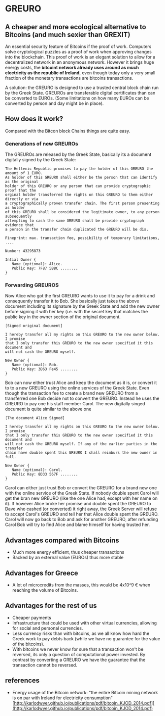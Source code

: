# GREURO
## A cheaper and more ecological alternative to Bitcoins (and much sexier than GREXIT)

An essential security feature of Bitcoins if the proof of work. Computers solve 
cryptological puzzles as a proof of work when approving changes into the 
blockchain. This proof of work is an elegant solution to allow for a 
decentralized network in an anonymous network. However it brings huge energy 
costs, the **bitcoint network already uses around as much electricity as the 
republic of Ireland**, even though today only a very small fraction of the monetary 
transactions are bitcoins transactions.

A solution: the GREURO is designed to use a trusted central block chain run by 
the Greek State. GREUROs are transferable digital certificates than can be 
converted to EUROs. (Some limitations on how many EUROs can be converted by 
person and day might be in place).

## How does it work?

Compared with the Bitcon block Chains things are quite easy.

### Generations of new GREUROs

The GREUROs are released by the Greek State, basically its a document digitally signed by the Greek State:

    The Hellenic Republic promises to pay the holder of this GREURO the amount of 1 EURO. 
    As holder of this GREURO shall either be the person that can identify as the original 
    holder of this GREURO or any person that can provide cryptographic proof that the 
    orginal holder transferred the rights on this GREURO to them either directly or via 
    a cryptographically proven transfer chain. The first person presenting as holder 
    of this GREURO shall be considered the legitimate owner, to any person subsequently 
    attempting to cash the same GREURO shall be provide cryptograph evidence that
    a person in the transfer chain duplicated the GREURO will be dis.

    Fineprint: max. transaction fee, possibility of temporary limitations, ....

    Number: 43295873

    Intial Owner {
       Name (optional): Alice.
       Public Key: 7F87 5B8C ........
    }

### Forwarding GREUROS

Now Alice who got the first GREURO wants to use it to pay for a drink and consequently 
transfer it to Bob. She basically just takes the above document including its signature 
by the Greek State and add the new owner before signing it with her key (i.e. with the
 secret key that matches the public key in the owner section of the original document.

    [Signed original document]

    I hereby transfer all my rights on this GREURO to the new owner below. I promise 
    that I only transfer this GREURO to the new owner specified it this document and 
    will not cash the GREURO myself.

    New Owner {
       Name (optional): Bob.
       Public Key: 3D63 Fe45 ........
    }

Bob can now either trust Alice and keep the document as it is, or convert it to to 
a new GREURO using the online services of the Greek State. Even though the transaction 
fee to create a brand new GREURO from a transferred one Bob decide not to convert 
the GREURO. Instead he uses the GREURO to pay one his staff member Carol. The 
new digitally singed document is quite similar to the above one


    [The document Alice Signed]

    I hereby transfer all my rights on this GREURO to the new owner below. I promise 
    that I only transfer this GREURO to the new owner specified it this document and 
    will not cash the GREURO myself. If any of the earlier parties in the transfer 
    chain have double spent this GREURO I shall reimburs the new owner in full.

    New Owner {
       Name (optional): Carol.
       Public Key: 8D33 567F ........
    }

Carol can either just trust Bob or convert the GREURO for a brand new one with 
the online service of the Greek State. If nobody double spent Carol will get the 
bran new GREURO (like the one Alice had, except with her name on it). If however 
Alice broke her promise and double spent the GREURO to Dave who cashed (or 
converted) it right away, the Greek Server will refuse to accept Carol's GREURO 
and tell her that Alice double spent the GREURO. Carol will now go back to Bob 
and ask for another GREURO, after refunding Carol Bob will try to find Alice and 
blame himself for having trusted her.

## Advantages compared with Bitcoins

 * Much more energy efficient, thus cheaper transactions
 * Backed by an external value (EUROs) thus more stable

## Advantages for Greece

 * A lot of microcredits from the masses, this would be 4x10^9 € when reaching the volume of Bitcoins.

## Advantages for the rest of us

 * Cheaper payments
 * Infrastructure that could be used with other virtual currencies, allowing for social and personal currencies.
 * Less currency risks than with bitcoins, as we all know how hard the Greek work to pay debts back (while we have no guarantee for the value of the bitcoins).
 * With bitcoins we never know for sure that a transaction won't be reversed, its only a question of computational power invested. By contrast by converting a GREURO we have the guarantee that the transaction cannot be reversed.

## references

 * Energy usage of the Bitcoin network: "the entire Bitcoin mining network is on 
par with Ireland for electricity consumption" 
[http://karlodwyer.github.io/publications/pdf/bitcoin_KJOD_2014.pdf]](http://karlodwyer.github.io/publications/pdf/bitcoin_KJOD_2014.pdf)
